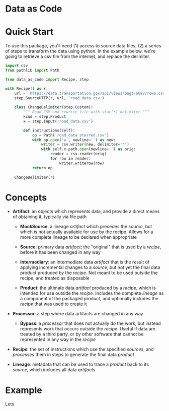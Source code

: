 # Data as Code

# Quick Start

To use this package, you'll need (1) access to source data files, (2) a series
of steps to transform the data using python. In the example below, we're going
to retrieve a csv file from the internet, and replace the delimiter.

```python
import csv
from pathlib import Path

from data_as_code import Recipe, step

with Recipe() as r:
    url = 'https://data.transportation.gov/api/views/bagt-569v/rows.csv?accessType=DOWNLOAD'
    step.SourceHTTP(r, url, 'road_data.csv')
    
    class ChangeDelimiter(step.Custom):
        """ Read CSV and rewrite file with star(*) delimiter """
        kind = step.Product
        x = step.Input('road_data.csv')

        def instructions(self):
            op = Path('road_data_starred.csv')
            with op.open('w', newline='') as new:
                writer = csv.writer(new, delimiter='*')
                with self.x.path.open(newline='') as orig:
                    reader = csv.reader(orig)
                    for row in reader:
                        writer.writerow(row)
            return op 
    
    ChangeDelimiter(r)
```

# Concepts

- **Artifact**: an objects which represents data, and provide a direct means of
  obtaining it, typically via file path

    - **MockSource**: a lineage *artifact* which precedes the *source*, but
      which is not actually available for use by the recipe. Allows for a more
      complete lineage to be declared when appropriate

    - **Source**: primary data *artifact*; the "original" that is used by a
      *recipe*, before it has been changed in any way

    - **Intermediary**: an intermediate data *artifact* that is the result of
      applying incremental changes to a *source*, but not yet the final data
      product produced by the *recipe*. Not meant to be used outside the recipe,
      and treated as disposable

    - **Product**: the ultimate data *artifact* produced by a *recipe*, which is
      intended for use outside the *recipe*. Includes the complete *lineage*
      as a component of the packaged product, and optionally includes the
      *recipe* that was used to create it

- **Processor**: a step where data artifacts are changed in any way

    - **Bypass**: a *processor* that does not actually do the work, but instead
      represents work that occurs outside the *recipe*. Useful if data are
      treated by a third party, or by other software that cannot be represented
      in any way in the *recipe*

- **Recipe**: the set of instructions which use the specified *sources*, and
  *processes* them in steps to generate the final data *product*

- **Lineage**: metadata that can be used to trace a *product* back to its
  *source*, which includes all data *artifacts*

# Example

Lets

```python

```